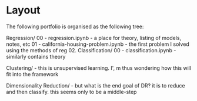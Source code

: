 # Layout

The following portfolio is organised as the following tree:

Regression/
    00 - regression.ipynb
        - a place for theory, listing of models, notes, etc
    01 - california-housing-problem.ipynb
        - the first problem I solved using the methods of reg
    02. 
Classification/
    00 - classification.ipynb
        - similarly contains theory

Clustering/
    - this is unsupervised learning. I', m thus wondering how this will fit into the framework

Dimensionality Reduction/
    - but what is the end goal of DR? it is to reduce and then classify. this seems only to be a middle-step


    
